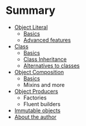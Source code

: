 # Summary

* [Object Literal](toc-object-literal.md)
  * [Basics](doc/object-literal-basics.md)
  * [Advanced features](doc/object-literal-advanced.md)
* [Class](toc-class.md)
  * [Basics](doc/class-basics.md)
  * [Class Inheritance](doc/class-inheritance.md)
  * [Alternatives to classes](doc/class-alternative.md)
* [Object Composition](toc-composition.md)
  * [Basics](doc/object-composition.md)
  * Mixins and more
* [Object Producers](toc-producers.md)
  * Factories
  * Fluent builders
* [Immutable objects](doc/immutability.md)
* [About the author](doc/appendices.md)
